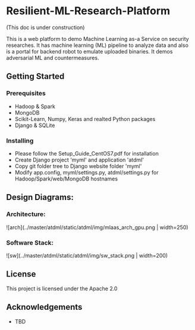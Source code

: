 # Resilient-ML-Research-Platform 
(This doc is under construction)

This is a web platform to demo Machine Learning as-a Service on security researches. 
It has machine learning (ML) pipeline to analyze data and also is a portal for backend robot to emulate uploaded binaries.
It demos adversarial ML and countermeasures.

## Getting Started
### Prerequisites
* Hadoop & Spark
* MongoDB
* Scikit-Learn, Numpy, Keras and realted Python packages
* Django & SQLite

### Installing
* Please follow the Setup_Guide_CentOS7.pdf for installation
* Create Django project 'myml' and application 'atdml'
* Copy git folder tree to Django website folder 'myml'
* Modify app.config, myml/settings.py, atdml/settings.py for Hadoop/Spark/web/MongoDB hostnames

## Design Diagrams:
### Architecture:
![arch](../master/atdml/static/atdml/img/mlaas_arch_gpu.png | width=250)
### Software Stack:
![sw](../master/atdml/static/atdml/img/sw_stack.png | width=200)


## License
This project is licensed under the Apache 2.0 


## Acknowledgements
* TBD

